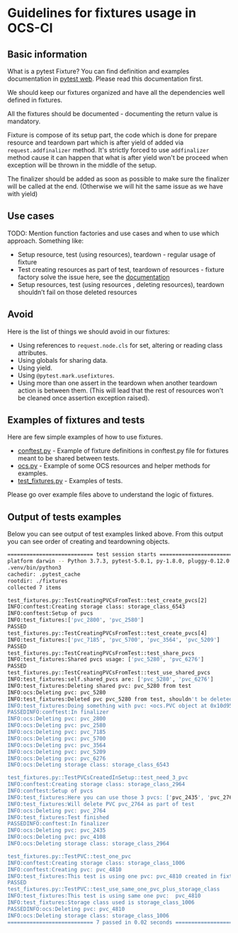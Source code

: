 # Guidelines for fixtures usage in OCS-CI

## Basic information

What is a pytest Fixture? You can find definition and examples documentation in
[pytest web](https://docs.pytest.org/en/latest/fixture.html). Please read this
documentation first.

We should keep our fixtures organized and have all the dependencies well
defined in fixtures.

All the fixtures should be documented - documenting the return value is
mandatory.

Fixture is compose of its setup part, the code which is done for prepare
resource and teardown part which is after yield of added via
`request.addfinalizer` method. It's strictly forced to use `addfinalizer`
method cause it can happen that what is after yield won't be proceed when
exception will be thrown in the middle of the setup.

The finalizer should be added as soon as possible to make sure the finalizer
will be called at the end. (Otherwise we will hit the same issue as we have
with yield)

## Use cases

TODO: Mention function factories and use cases and when to use which approach.
Something like:

* Setup resource, test (using resources), teardown - regular usage of fixture
* Test creating resources as part of test, teardown of resources - fixture
  factory solve the issue here, see the
  [documentation](https://docs.pytest.org/en/latest/fixture.html#factories-as-fixtures)
* Setup resources,  test (using resources , deleting resources), teardown
  shouldn’t fail on those deleted resources

## Avoid

Here is the list of things we should avoid in our fixtures:

* Using references to `request.node.cls` for set, altering or reading class
  attributes.
* Using globals for sharing data.
* Using yield.
* Using `@pytest.mark.usefixtures`.
* Using more than one assert in the teardown when another teardown action is
  between them. (This will lead that the rest of resources won't be cleaned
  once assertion exception raised).

## Examples of fixtures and tests

Here are few simple examples of how to use fixtures.

* [conftest.py](./python-examples/fixtures/conftest.py) - Example of fixture
  definitions in conftest.py file for fixtures meant to be shared between tests.
* [ocs.py](./python-examples/fixtures/conftest.py) - Example of some OCS
  resources and helper methods for examples.
* [test_fixtures.py](./python-examples/fixtures/conftest.py) - Examples of tests.

Please go over example files above to understand the logic of fixtures.

## Output of tests examples

Below you can see output of test examples linked above. From this output you
can see order of creating and teardowning objects.

```bash
=========================== test session starts ===============================
platform darwin -- Python 3.7.3, pytest-5.0.1, py-1.8.0, pluggy-0.12.0 --
.venv/bin/python3
cachedir: .pytest_cache
rootdir: ./fixtures
collected 7 items

test_fixtures.py::TestCreatingPVCsFromTest::test_create_pvcs[2]
INFO:conftest:Creating storage class: storage_class_6543
INFO:conftest:Setup of pvcs
INFO:test_fixtures:['pvc_2800', 'pvc_2580']
PASSED
test_fixtures.py::TestCreatingPVCsFromTest::test_create_pvcs[4]
INFO:test_fixtures:['pvc_7185', 'pvc_5700', 'pvc_3564', 'pvc_5209']
PASSED
test_fixtures.py::TestCreatingPVCsFromTest::test_share_pvcs
INFO:test_fixtures:Shared pvcs usage: ['pvc_5280', 'pvc_6276']
PASSED
test_fixtures.py::TestCreatingPVCsFromTest::test_use_shared_pvcs
INFO:test_fixtures:self.shared_pvcs are: ['pvc_5280', 'pvc_6276']
INFO:test_fixtures:Deleting shared pvc: pvc_5280 from test
INFO:ocs:Deleting pvc: pvc_5280
INFO:test_fixtures:Deleted pvc pvc_5280 from test, shouldn't be deleted in finalizer!
INFO:test_fixtures:Doing something with pvc: <ocs.PVC object at 0x10d95fa90>
PASSEDINFO:conftest:In finalizer
INFO:ocs:Deleting pvc: pvc_2800
INFO:ocs:Deleting pvc: pvc_2580
INFO:ocs:Deleting pvc: pvc_7185
INFO:ocs:Deleting pvc: pvc_5700
INFO:ocs:Deleting pvc: pvc_3564
INFO:ocs:Deleting pvc: pvc_5209
INFO:ocs:Deleting pvc: pvc_6276
INFO:ocs:Deleting storage class: storage_class_6543

test_fixtures.py::TestPVCsCreatedInSetup::test_need_3_pvc
INFO:conftest:Creating storage class: storage_class_2964
INFO:conftest:Setup of pvcs
INFO:test_fixtures:Here you can use those 3 pvcs: ['pvc_2435', 'pvc_2764', 'pvc_4108']
INFO:test_fixtures:Will delete PVC pvc_2764 as part of test
INFO:ocs:Deleting pvc: pvc_2764
INFO:test_fixtures:Test finished
PASSEDINFO:conftest:In finalizer
INFO:ocs:Deleting pvc: pvc_2435
INFO:ocs:Deleting pvc: pvc_4108
INFO:ocs:Deleting storage class: storage_class_2964

test_fixtures.py::TestPVC::test_one_pvc
INFO:conftest:Creating storage class: storage_class_1006
INFO:conftest:Creating pvc: pvc_4810
INFO:test_fixtures:This test is using one pvc: pvc_4810 created in fixturesetup
PASSED
test_fixtures.py::TestPVC::test_use_same_one_pvc_plus_storage_class
INFO:test_fixtures:This test is using same one pvc:  pvc_4810
INFO:test_fixtures:Storage class used is storage_class_1006
PASSEDINFO:ocs:Deleting pvc: pvc_4810
INFO:ocs:Deleting storage class: storage_class_1006
=========================== 7 passed in 0.02 seconds ==========================
```
